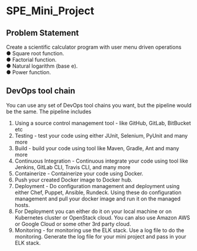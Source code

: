 # SPE_Mini_Project
## Problem Statement
Create a scientific calculator program with user menu driven operations  
● Square root function.  
● Factorial function.  
● Natural logarithm (base е).  
● Power function.  

## DevOps tool chain
You can use any set of DevOps tool chains you want, but the pipeline would be the same.
The pipeline includes
1. Using a source control management tool - like GitHub, GitLab, BitBucket etc
2. Testing - test your code using either JUnit, Selenium, PyUnit and many more
3. Build - build your code using tool like Maven, Gradle, Ant and many more
4. Continuous Integration - Continuous integrate your code using tool like Jenkins,
GitLab CLI, Travis CLI, and many more
5. Containerize - Containerize your code using Docker.
6. Push your created Docker image to Docker hub.
7. Deployment - Do configuration management and deployment using either Chef,
Puppet, Ansible, Rundeck. Using these do configuration management and pull your
docker image and run it on the managed hosts.
8. For Deployment you can either do it on your local machine or on Kubernetes cluster
or OpenStack cloud. You can also use Amazon AWS or Google Cloud or some other
3rd party cloud.
9. Monitoring - for monitoring use the ELK stack. Use a log file to do the monitoring.
Generate the log file for your mini project and pass in your ELK stack.
